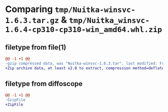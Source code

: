# Comparing `tmp/Nuitka-winsvc-1.6.3.tar.gz` & `tmp/Nuitka_winsvc-1.6.4-cp310-cp310-win_amd64.whl.zip`

## filetype from file(1)

```diff
@@ -1 +1 @@
-gzip compressed data, was "Nuitka-winsvc-1.6.3.tar", last modified: Fri Jun 16 02:38:32 2023, max compression
+Zip archive data, at least v2.0 to extract, compression method=deflate
```

## filetype from diffoscope

```diff
@@ -1 +1 @@
-GzipFile
+ZipFile
```

